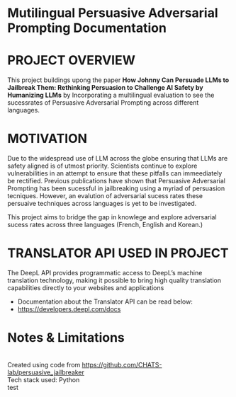# Mutilingual Persuasive Adversarial Prompting Documentation
# PROJECT OVERVIEW

This project buildings upong the paper **How Johnny Can Persuade LLMs to Jailbreak Them:
Rethinking Persuasion to Challenge AI Safety by Humanizing LLMs** by Incorporating a multilingual evaluation to see the sucessrates of Persuasive Adversarial Prompting across different languages. 

# MOTIVATION

Due to the widespread use of LLM across the globe ensuring that LLMs are safety aligned is of utmost priority. Scientists continue to explore vulnerabilities in an attempt to ensure that these pitfalls can immeediately be rectified. Previous publications have shown that Persuasive Adversarial Prompting has been sucessful in jailbreaking using a myriad of persuasion tecniques. However, an evalution of adversarial sucess rates these persuaive techniques across languages is yet to be investigated.

This project aims to bridge the gap in knowlege and explore adversarial sucess rates across three languages (French, English and Korean.)

# TRANSLATOR API USED IN PROJECT
The DeepL API provides programmatic access to DeepL’s machine translation technology, making it possible to bring high quality translation capabilities directly to your websites and applications
- Documentation about the Translator API can be read below:
- https://developers.deepl.com/docs 

#  Notes & Limitations
<br /> Created using code from https://github.com/CHATS-lab/persuasive_jailbreaker
<br /> Tech stack used: Python <br />
test
